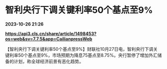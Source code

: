# 智利央行下调关键利率50个基点至9%

**2023-10-26 21:26**

**https://api3.cls.cn/share/article/1498453?os=web&sv=7.7.5&app=CailianpressWeb**

【智利央行下调关键利率50个基点至9%】财联社10月27日电，智利央行下调关键利率50个基点至9%，市场预期为降息75基点至8.75%。央行暂停了增加外汇储备的计划，称全球经济前景有恶化趋势。